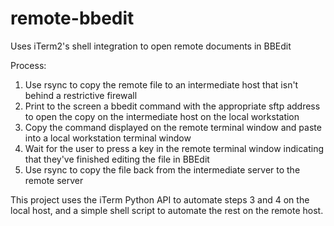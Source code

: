 # remote-bbedit
Uses iTerm2's shell integration to open remote documents in BBEdit

Process:

1) Use rsync to copy the remote file to an intermediate host that isn't behind a restrictive firewall
2) Print to the screen a bbedit command with the appropriate sftp address to open the copy on the intermediate host on the local workstation
3) Copy the command displayed on the remote terminal window and paste into a local workstation terminal window
4) Wait for the user to press a key in the remote terminal window indicating that they've finished editing the file in BBEdit
5) Use rsync to copy the file back from the intermediate server to the remote server

This project uses the iTerm Python API to automate steps 3 and 4 on the local host, and a simple shell script to automate the rest on the remote host.